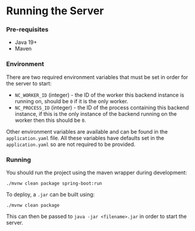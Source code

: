 # Running the Server

### Pre-requisites

- Java 19+
- Maven

### Environment

There are two required environment variables that must be set in order for the server to start:

- `NC_WORKER_ID` (integer) - the ID of the worker this backend instance is running on, should be `0` if it is the only
  worker.
- `NC_PROCESS_ID` (integer) - the ID of the process containing this backend instance, if this is the only instance of
  the backend running on the worker then this should be `0`.

Other environment variables are available and can be found in the `application.yaml` file. All these variables have
defaults set in the `application.yaml` so are not required to be provided.

### Running

You should run the project using the maven wrapper during development:

```shell
./mvnw clean package spring-boot:run
```

To deploy, a `.jar` can be built using:

```shell
./mvnw clean package
``` 

This can then be passed to `java -jar <filename>.jar` in order to start the server.
